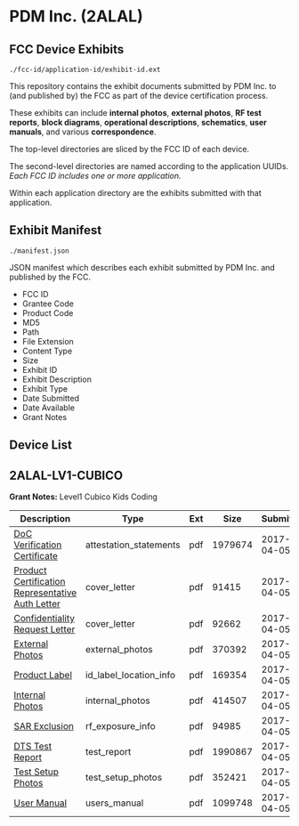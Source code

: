 # PDM Inc. (2ALAL)
## FCC Device Exhibits

```
./fcc-id/application-id/exhibit-id.ext
```

This repository contains the exhibit documents submitted by PDM Inc. to (and published by) the FCC as part of the device certification process.

These exhibits can include **internal photos**, **external photos**, **RF test reports**, **block diagrams**, **operational descriptions**, **schematics**, **user manuals**, and various **correspondence**.

The top-level directories are sliced by the FCC ID of each device.

The second-level directories are named according to the application UUIDs. *Each FCC ID includes one or more application.*

Within each application directory are the exhibits submitted with that application. 

## Exhibit Manifest

```
./manifest.json
```

JSON manifest which describes each exhibit submitted by PDM Inc. and published by the FCC.

- FCC ID
- Grantee Code
- Product Code
- MD5
- Path
- File Extension
- Content Type
- Size
- Exhibit ID
- Exhibit Description
- Exhibit Type
- Date Submitted
- Date Available
- Grant Notes

## Device List
## 2ALAL-LV1-CUBICO
**Grant Notes:** Level1 Cubico Kids Coding

| Description | Type | Ext | Size | Submitted | Available |
| ----------- | ---- | --- | ---- | --------- | --------- |
| [DoC Verification Certificate](2ALAL-LV1-CUBICO/6473359c3930d023cf66f6e33e9e5c80/3345692.pdf) | attestation_statements | pdf | 1979674 | 2017-04-05 | 2017-04-05 |
| [Product Certification Representative Auth Letter](2ALAL-LV1-CUBICO/6473359c3930d023cf66f6e33e9e5c80/3345690.pdf) | cover_letter | pdf | 91415 | 2017-04-05 | 2017-04-05 |
| [Confidentiality Request Letter](2ALAL-LV1-CUBICO/6473359c3930d023cf66f6e33e9e5c80/3345691.pdf) | cover_letter | pdf | 92662 | 2017-04-05 | 2017-04-05 |
| [External Photos](2ALAL-LV1-CUBICO/6473359c3930d023cf66f6e33e9e5c80/3345699.pdf) | external_photos | pdf | 370392 | 2017-04-05 | 2017-04-05 |
| [Product Label](2ALAL-LV1-CUBICO/6473359c3930d023cf66f6e33e9e5c80/3345701.pdf) | id_label_location_info | pdf | 169354 | 2017-04-05 | 2017-04-05 |
| [Internal Photos](2ALAL-LV1-CUBICO/6473359c3930d023cf66f6e33e9e5c80/3345700.pdf) | internal_photos | pdf | 414507 | 2017-04-05 | 2017-04-05 |
| [SAR Exclusion](2ALAL-LV1-CUBICO/6473359c3930d023cf66f6e33e9e5c80/3345696.pdf) | rf_exposure_info | pdf | 94985 | 2017-04-05 | 2017-04-05 |
| [DTS Test Report](2ALAL-LV1-CUBICO/6473359c3930d023cf66f6e33e9e5c80/3345697.pdf) | test_report | pdf | 1990867 | 2017-04-05 | 2017-04-05 |
| [Test Setup Photos](2ALAL-LV1-CUBICO/6473359c3930d023cf66f6e33e9e5c80/3345698.pdf) | test_setup_photos | pdf | 352421 | 2017-04-05 | 2017-04-05 |
| [User Manual](2ALAL-LV1-CUBICO/6473359c3930d023cf66f6e33e9e5c80/3345702.pdf) | users_manual | pdf | 1099748 | 2017-04-05 | 2017-04-05 |
